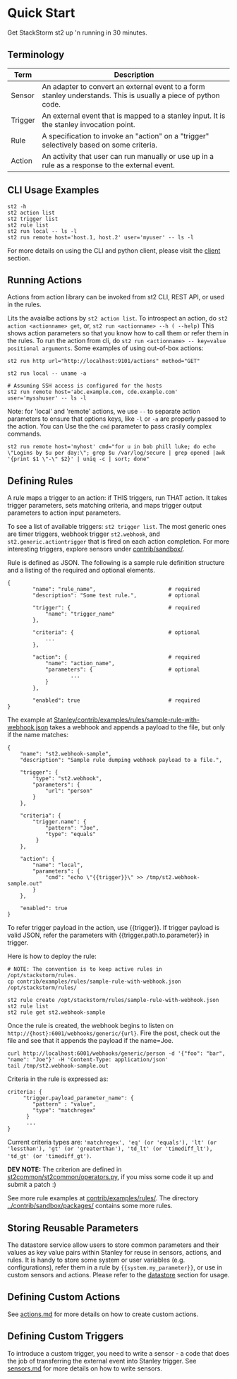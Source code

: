 # Quick Start
Get StackStorm st2 up 'n running in 30 minutes.


## Terminology

| Term    | Description |
|---------|-------------|
| Sensor  | An adapter to convert an external event to a form stanley understands. This is usually a piece of python code. |
| Trigger | An external event that is mapped to a stanley input. It is the stanley invocation point. |
| Rule    | A specification to invoke an "action" on a "trigger" selectively based on some criteria. |
| Action  | An activity that user can run manually or use up in a rule as a response to the external event. |

## CLI Usage Examples

    st2 -h
    st2 action list
    st2 trigger list
    st2 rule list
    st2 run local -- ls -l
    st2 run remote host='host.1, host.2' user='myuser' -- ls -l

For more details on using the CLI and python client, please visit the [client](client.md) section.

## Running Actions
Actions from action library can be invoked from st2 CLI, REST API, or used in the rules.

Lits the avaialbe actions by `st2 action list`. To introspect an action, do `st2 action <actionname> get`, or, `st2 run <actionname> --h ( --help)` This shows action parameters so that you know how to call them or refer them in the rules. To run the action from cli, do `st2 run <actionname> -- key=value positional arguments`. Some examples of using out-of-box actions:

	st2 run http url="http://localhost:9101/actions" method="GET"

	st2 run local -- uname -a

	# Assuming SSH access is configured for the hosts
	st2 run remote host='abc.example.com, cde.example.com' user='mysshuser' -- ls -l

Note: for 'local' and 'remote' actions, we use `--` to separate action parameters to ensure that options keys, like `-l` or `-a` are properly passed to the action. You can Use the the `cmd` parameter to pass crasily complex commands.

	st2 run remote host='myhost' cmd="for u in bob phill luke; do echo \"Logins by $u per day:\"; grep $u /var/log/secure | grep opened |awk '{print $1 \"-\" $2}' | uniq -c | sort; done"


## Defining Rules
A rule maps a trigger to an action: if THIS triggers, run THAT action. It takes trigger parameters, sets matching criteria, and maps trigger output parameters to action input parameters.

To see a list of available triggers: `st2 trigger list`. The most generic ones are timer triggers, webhook trigger `st2.webhook`, and `st2.generic.actiontrigger` that is fired on each action completion. For more interesting triggers, explore sensors under [contrib/sandbox/](../contrib/sandbox/).

Rule is defined as JSON. The following is a sample rule definition structure and a listing of the required and optional elements.

    {
            "name": "rule_name",                       # required
            "description": "Some test rule.",          # optional

            "trigger": {                               # required
                "name": "trigger_name"
            },

            "criteria": {                              # optional
                ...
            },

            "action": {                                # required
                "name": "action_name",
                "parameters": {                        # optional
                        ...
                }
            },

            "enabled": true                            # required
    }

The example at [Stanley/contrib/examples/rules/sample-rule-with-webhook.json](../contrib/examples/rules/sample-rule-with-webhook.json) takes a webhook and appends a payload to the file, but only if the name matches:

	{
	    "name": "st2.webhook-sample",
	    "description": "Sample rule dumping webhook payload to a file.",

	    "trigger": {
	        "type": "st2.webhook",
	        "parameters": {
	            "url": "person"
	        }
	    },

	    "criteria": {
	        "trigger.name": {
	            "pattern": "Joe",
	            "type": "equals"
	         }
	    },

	    "action": {
	        "name": "local",
	        "parameters": {
	            "cmd": "echo \"{{trigger}}\" >> /tmp/st2.webhook-sample.out"
	        }
	    },

	    "enabled": true
	}

To refer trigger payload in the action, use {{trigger}}. If trigger payload is valid JSON, refer the parameters with {{trigger.path.to.parameter}} in trigger.

Here is how to deploy the rule:

	# NOTE: The convention is to keep active rules in /opt/stackstorm/rules.
	cp contrib/examples/rules/sample-rule-with-webhook.json /opt/stackstorm/rules/

	st2 rule create /opt/stackstorm/rules/sample-rule-with-webhook.json
	st2 rule list
	st2 rule get st2.webhook-sample

Once the rule is created, the webhook begins to listen on `http://{host}:6001/webhooks/generic/{url}`. Fire the post, check out the file and see that it appends the payload if the name=Joe.

	curl http://localhost:6001/webhooks/generic/person -d '{"foo": "bar", "name": "Joe"}' -H 'Content-Type: application/json'
	tail /tmp/st2.webhook-sample.out

Criteria in the rule is expressed as:

	criteria: {
	     "trigger.payload_parameter_name": {
	     	"pattern" : "value",
	        "type": "matchregex"
	      }
	      ...
	}


Current criteria types are: `'matchregex', 'eq' (or 'equals'), 'lt' (or 'lessthan'), 'gt' (or 'greaterthan'), 'td_lt' (or 'timediff_lt'), 'td_gt' (or 'timediff_gt')`.

**DEV NOTE:** The criterion are defined in [st2common/st2common/operators.py](../st2common/st2common/operators.py), if you miss some code it up and submit a patch :)

See more rule examples at [contrib/examples/rules/](../contrib/examples/rules/). The directory [../contrib/sandbox/packages/](../contrib/sandbox/packages/) contains some more rules.


## Storing Reusable Parameters
The datastore service allow users to store common parameters and their values as key value pairs within Stanley for reuse in sensors, actions, and rules. It is handy to store some system or user variables (e.g. configurations), refer them in a rule by `{{system.my_parameter}}`, or use in custom sensors and actions. Please refer to the [datastore](datastore.md) section for usage.

## Defining Custom Actions
See [actions.md](actions.md) for more details on how to create custom actions.

## Defining Custom Triggers

To introduce a custom trigger, you need to write a sensor - a code that does the job of transferring the external event into Stanley trigger. See [sensors.md](sensors.md) for more details on how to write sensors.

